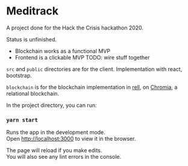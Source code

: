 Meditrack
=========
A project done for the Hack the Crisis hackathon 2020.

Status is unfinished.

* Blockchain works as a functional MVP
* Frontend is a clickable MVP
TODO: wire stuff together


`src` and `public` directories are for the client. Implementation with
react, bootstrap.

`blockchain` is for the blockchain implementation in
[rell](https://rell.chromia.com), on [Chromia](https://chromia.com), a relational blockchain.


In the project directory, you can run:

### `yarn start`

Runs the app in the development mode.<br />
Open [http://localhost:3000](http://localhost:3000) to view it in the browser.

The page will reload if you make edits.<br />
You will also see any lint errors in the console.


